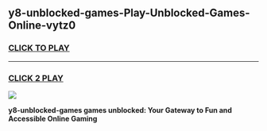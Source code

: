 
## y8-unblocked-games-Play-Unblocked-Games-Online-vytz0
<h3>
<a href="https://premium76.site?title=y8-unblocked-games&ref=25A">CLICK TO PLAY</a></h3>
<hr>

<h3>
<a href="https://premium76.site?title=y8-unblocked-games&ref=25A">CLICK 2 PLAY</a>
  
</h3>

<a href="https://premium76.site?title=y8-unblocked-games&ref=25A"><img src="https://clearcache.store/games.png"></a>


**y8-unblocked-games games unblocked: Your Gateway to Fun and Accessible Online Gaming**
